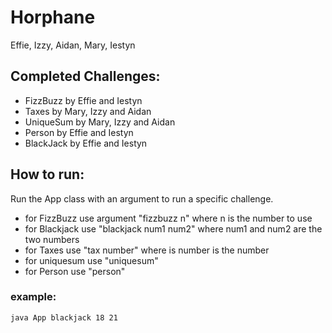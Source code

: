 # Horphane
Effie, Izzy, Aidan, Mary, Iestyn

## Completed Challenges:
- FizzBuzz by Effie and Iestyn
- Taxes by Mary, Izzy and Aidan
- UniqueSum by Mary, Izzy and Aidan
- Person by Effie and Iestyn
- BlackJack by Effie and Iestyn


## How to run:
Run the App class with an argument to run a specific challenge.
- for FizzBuzz use argument "fizzbuzz n" where n is the number to use
- for Blackjack use "blackjack num1 num2" where num1 and num2 are the two numbers
- for Taxes use "tax number" where is number is the number
- for uniquesum use "uniquesum"
- for Person use "person"
  
### example:
```agsl
java App blackjack 18 21
```